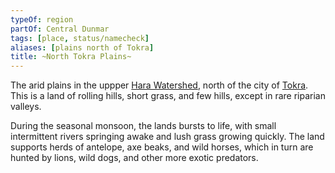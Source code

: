 ```yaml
---
typeOf: region
partOf: Central Dunmar
tags: [place, status/namecheck]
aliases: [plains north of Tokra]
title: ~North Tokra Plains~
---
```


The arid plains in the uppper [Hara Watershed](<../rivers/hara-watershed/hara-watershed.md>), north of the city of [Tokra](<../realms/dunmar/central-dunmar/tokra/tokra.md>). This is a land of rolling hills, short grass, and few hills, except in rare riparian valleys. 

During the seasonal monsoon, the lands bursts to life, with small intermittent rivers springing awake and lush grass growing quickly. The land supports herds of antelope, axe beaks, and wild horses, which in turn are hunted by lions, wild dogs, and other more exotic predators. 